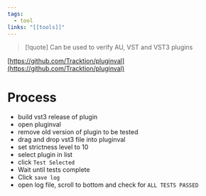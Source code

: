 ```yaml
---
tags:
  - tool
links: "[[tools]]"
---
```

> [!quote] Can be used to verify AU, VST and VST3 plugins

[https://github.com/Tracktion/pluginval](https://github.com/Tracktion/pluginval)

# Process

- build vst3 release of plugin
- open pluginval
- remove old version of plugin to be tested
- drag and drop vst3 file into pluginval
- set strictness level to 10
- select plugin in list
- click `Test Selected`
- Wait until tests complete
- Click `save log`
- open log file, scroll to bottom and check for `ALL TESTS PASSED`
